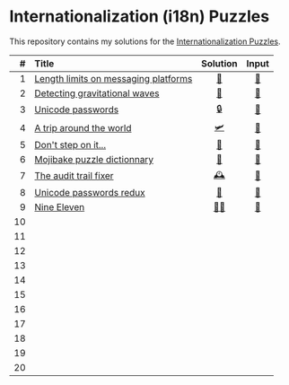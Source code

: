 # Internationalization (i18n) Puzzles

This repository contains my solutions for the [Internationalization Puzzles](https://i18n-puzzles.com).

| # | Title                                                                         | Solution                                                                               | Input                                                                                      |
|--:|:------------------------------------------------------------------------------|:-------------------------------------------------------------------------------------: |:------------------------------------------------------------------------------------------:|
| 1 | [Length limits on messaging platforms](https://i18n-puzzles.com/puzzle/1/)    | [📏](https://github.com/baptistecottier/other_puzzles/blob/main/i18n/puzzles/puzzle_01/solver_01.py) | [📗](https://github.com/baptistecottier/other_puzzles/blob/main/i18n/puzzles/puzzle_01/user_input_01.txt) |
| 2 | [Detecting gravitational waves       ](https://i18n-puzzles.com/puzzle/2/)    | [🌊](https://github.com/baptistecottier/other_puzzles/blob/main/i18n/puzzles/puzzle_02/solver_02.py) | [📗](https://github.com/baptistecottier/other_puzzles/blob/main/i18n/puzzles/puzzle_02/user_input_02.txt) |
| 3 | [Unicode passwords                   ](https://i18n-puzzles.com/puzzle/3/)    | [🔒](https://github.com/baptistecottier/other_puzzles/blob/main/i18n/puzzles/puzzle_03/solver_03.py) | [📗](https://github.com/baptistecottier/other_puzzles/blob/main/i18n/puzzles/puzzle_03/user_input_03.txt) |
| 4 | [A trip around the world             ](https://i18n-puzzles.com/puzzle/4/)    | [🛩️](https://github.com/baptistecottier/other_puzzles/blob/main/i18n/puzzles/puzzle_04/solver_04.py) | [📗](https://github.com/baptistecottier/other_puzzles/blob/main/i18n/puzzles/puzzle_04/user_input_04.txt) |
| 5 | [Don't step on it...                 ](https://i18n-puzzles.com/puzzle/5/)    | [💩](https://github.com/baptistecottier/other_puzzles/blob/main/i18n/puzzles/puzzle_05/solver_05.py) | [📗](https://github.com/baptistecottier/other_puzzles/blob/main/i18n/puzzles/puzzle_05/user_input_05.txt) |
| 6 | [Mojibake puzzle dictionnary         ](https://i18n-puzzles.com/puzzle/6/)    | [🧩](https://github.com/baptistecottier/other_puzzles/blob/main/i18n/puzzles/puzzle_06/solver_06.py) | [📗](https://github.com/baptistecottier/other_puzzles/blob/main/i18n/puzzles/puzzle_06/user_input_06.txt) |
| 7 | [The audit trail fixer               ](https://i18n-puzzles.com/puzzle/7/)    | [🕰️](https://github.com/baptistecottier/other_puzzles/blob/main/i18n/puzzles/puzzle_07/solver_07.py) | [📗](https://github.com/baptistecottier/other_puzzles/blob/main/i18n/puzzles/puzzle_07/user_input_07.txt) |
| 8 | [Unicode passwords redux             ](https://i18n-puzzles.com/puzzle/8/)    | [🔐](https://github.com/baptistecottier/other_puzzles/blob/main/i18n/puzzles/puzzle_08/solver_08.py) | [📗](https://github.com/baptistecottier/other_puzzles/blob/main/i18n/puzzles/puzzle_08/user_input_08.txt) |
| 9 | [Nine Eleven                         ](https://i18n-puzzles.com/puzzle/9/)    | [✍🏻](https://github.com/baptistecottier/other_puzzles/blob/main/i18n/puzzles/puzzle_09/solver_09.py) | [📗](https://github.com/baptistecottier/other_puzzles/blob/main/i18n/puzzles/puzzle_09/user_input_09.txt) |
| 10
| 11
| 12
| 13
| 14
| 15
| 16
| 17
| 18
| 19
| 20
